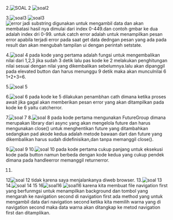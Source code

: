 2.![SOAL 2](image.png)
![soal2](image-1.png)

3.![soal3](image-2.png)
![soal3](image-3.png)\
![error](image-5.png)
jadi substring digunakan untuk mengambil data dan akan membatasi hasil nya dimulai dari index 0-449.dan contoh gmbar ke dua adalah index dri 0-99.
untuk catch error adalah untuk menampilkan pesan error apabila terjadi error pada saat get data dedngan pesan  yang ada pada result dan akan mengubah tampilan ui dengan  perintah setstate.

4.![soal 4](image-4.png)
pada kode yang pertama adalah fungsi untuk mengembalikan nilai dari 1,2,3 jika sudah 3 detik
lalu pas kode ke 2 melakukan penghitungan nilai sesuai dengan nilai yang dikembalikan sebelumnya.lalu akan dipanggil pada elevated button dan harus menunggu 9 detik maka akan munculnilai 6 1+2+3=6.

5.![soal 5](image-6.png)

6.![soal 6](image-7.png)
pada kode ke 5 dilakukan penambhan cath dimana ketika proses await jika gagal akan memberikan pesan error yang akan ditampilkan pada kode ke 6 yaitu catcherror.

7.![soal 7](image-8.png)
8.![soal 8](image-9.png)
pada kode pertama mengunakan FutureGroup dimana merupakan library dari async yang akan mengelola future dan harus mengunakan close() untuk menghentikan future yang ditambahkan
sedangkan pad akode kedua adalah metode bawaan dart dan future yang dikembalikan harus sudah didefinisikan,dan tanpa memanggil close().

9.![soal 9](image-10.png)
10.![soal 10](image-11.png)
pada kode pertama cukup panjang untuk eksekusi kode pada button namun berbeda dengan kode kedua yang cukup pendek dimana pada handleerror memanggil returnerror.

11.
12![soal 12](image-12.png)
tidak karena saya menjalankanya diweb browser.
13.![soal 13](image-13.png)
14.![soal 14](image-14.png)
15
16![soal16](image-15.png)
![soal16](image-16.png)
karena kita membuat file navigation first yang berfunmgsi untuk menampilkan background dan tombol yang mengarah ke navigation second di navigation first ada method yang untuk mengambil data dari navigation second ketika kita memilih warna yang di navigation second maka data warna akan ditangkap ke metod navigation first dan ditamplikan.